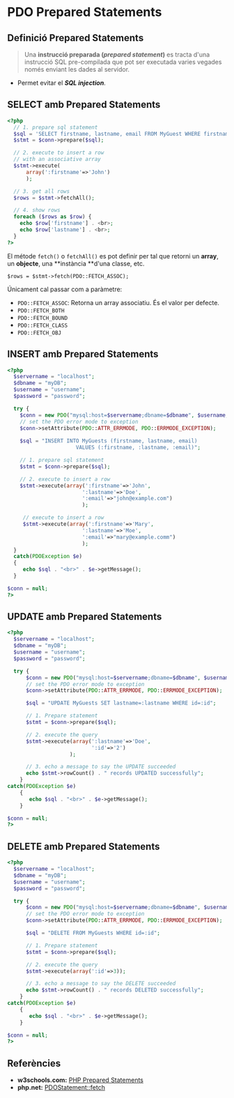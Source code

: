 # PDO Prepared Statements

## Definició Prepared Statements

> Una **instrucció preparada (_prepared statement_)** es tracta d'una instrucció SQL pre-compilada que pot ser executada varies vegades només enviant les dades al servidor.

* Permet evitar el ***SQL injection***.

## SELECT amb Prepared Statements

```php
<?php
  // 1. prepare sql statement
  $sql = 'SELECT firstname, lastname, email FROM MyGuest WHERE firstname = :firstname';
  $stmt = $conn->prepare($sql);

  // 2. execute to insert a row 
  // with an associative array
  $stmt->execute(
      array(':firstname'=>'John')
      );

  // 3. get all rows
  $rows = $stmt->fetchAll();

  // 4. show rows
  foreach ($rows as $row) {
 	echo $row['firstname'] . <br>;
	echo $row['lastname'] . <br>;
  }
?>
```
El métode `fetch()` o `fetchAll()` es pot definir per tal que retorni un **array**, un **objecte**, una **instància **d'una classe, etc.

`$rows = $stmt->fetch(PDO::FETCH_ASSOC);`

Únicament cal passar com a paràmetre:
* `PDO::FETCH_ASSOC`: Retorna un array associatiu. És el valor per defecte.
* `PDO::FETCH_BOTH`
* `PDO::FETCH_BOUND`
* `PDO::FETCH_CLASS`
* `PDO::FETCH_OBJ ` 

## INSERT amb Prepared Statements

```php
<?php
  $servername = "localhost";
  $dbname = "myDB";
  $username = "username";
  $password = "password";

  try {
    $conn = new PDO("mysql:host=$servername;dbname=$dbname", $username, $password);
    // set the PDO error mode to exception
    $conn->setAttribute(PDO::ATTR_ERRMODE, PDO::ERRMODE_EXCEPTION);
   
    $sql = "INSERT INTO MyGuests (firstname, lastname, email)
         			  VALUES (:firstname, :lastname, :email)";

    // 1. prepare sql statement
    $stmt = $conn->prepare($sql);

    // 2. execute to insert a row
    $stmt->execute(array(':firstname'=>'John',
 						':lastname'=>'Doe',
 						':email'=>"john@example.com")
 						);

     // execute to insert a row
     $stmt->execute(array(':firstname'=>'Mary',
 						':lastname'=>'Moe',
 						':email'=>"mary@example.comm")
 						);
  }
  catch(PDOException $e)
  {
     echo $sql . "<br>" . $e->getMessage();
  }

$conn = null;
?>
```

## UPDATE amb Prepared Statements

```php
<?php
  $servername = "localhost";
  $dbname = "myDB";
  $username = "username";
  $password = "password";

  try {
      $conn = new PDO("mysql:host=$servername;dbname=$dbname", $username, $password);
      // set the PDO error mode to exception
      $conn->setAttribute(PDO::ATTR_ERRMODE, PDO::ERRMODE_EXCEPTION);

      $sql = "UPDATE MyGuests SET lastname=:lastname WHERE id=:id";

      // 1. Prepare statement
      $stmt = $conn->prepare($sql);

      // 2. execute the query
      $stmt->execute(array(':lastname'=>'Doe',
                           ':id'=>'2')
                    );

      // 3. echo a message to say the UPDATE succeeded
      echo $stmt->rowCount() . " records UPDATED successfully";
    }
catch(PDOException $e)
    {
       echo $sql . "<br>" . $e->getMessage();
    }

$conn = null;
?>
```

## DELETE amb Prepared Statements

```php
<?php
  $servername = "localhost";
  $dbname = "myDB";
  $username = "username";
  $password = "password";

  try {
      $conn = new PDO("mysql:host=$servername;dbname=$dbname", $username, $password);
      // set the PDO error mode to exception
      $conn->setAttribute(PDO::ATTR_ERRMODE, PDO::ERRMODE_EXCEPTION);

      $sql = "DELETE FROM MyGuests WHERE id=:id";

      // 1. Prepare statement
      $stmt = $conn->prepare($sql);

      // 2. execute the query
      $stmt->execute(array(':id'=>3));

      // 3. echo a message to say the DELETE succeeded
      echo $stmt->rowCount() . " records DELETED successfully";
    }
catch(PDOException $e)
    {
       echo $sql . "<br>" . $e->getMessage();
    }

$conn = null;
?>
```





## Referències

* **w3schools.com:** [PHP Prepared Statements](https://www.w3schools.com/php/php_mysql_prepared_statements.asp)
* **php.net:** [PDOStatement::fetch](http://php.net/manual/es/pdostatement.fetch.php)
